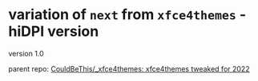 # variation of `next` from `xfce4themes` - hiDPI version 
version 1.0

parent repo: [CouldBeThis/_xfce4themes: xfce4themes tweaked for 2022](https://github.com/CouldBeThis/_xfce4themes)

